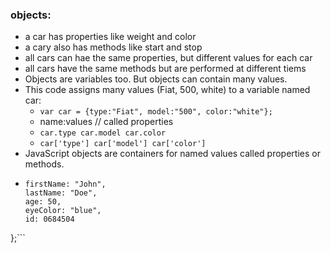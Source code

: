 ### objects:
- a car has properties like weight and color
- a cary also has methods like start and stop
- all cars can hae the same properties, but different values for each car
- all cars have the same methods but are performed at different tiems
- Objects are variables too. But objects can contain many values.
- This code assigns many values (Fiat, 500, white) to a variable named car:
    - `var car = {type:"Fiat", model:"500", color:"white"};` 
    - name:values // called properties
    - `car.type car.model car.color`
    - `car['type'] car['model'] car['color']`
- JavaScript objects are containers for named values called properties or methods.
- ```var person = {
  firstName: "John",
  lastName: "Doe",
  age: 50,
  eyeColor: "blue",
  id: 0684504
};```
